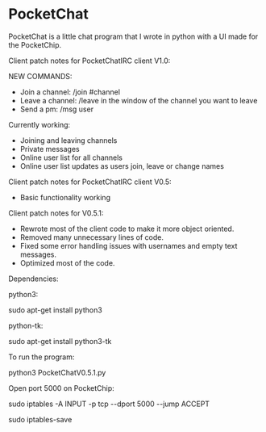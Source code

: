 # PocketChat
PocketChat is a little chat program that I wrote in python with a UI made for the PocketChip.

Client patch notes for PocketChatIRC client V1.0:

NEW COMMANDS:
- Join a channel: /join #channel
- Leave a channel: /leave in the window of the channel you want to leave
- Send a pm: /msg user

Currently working:  
- Joining and leaving channels
- Private messages
- Online user list for all channels
- Online user list updates as users join, leave or change names

Client patch notes for PocketChatIRC client V0.5:
- Basic functionality working

Client patch notes for V0.5.1:

- Rewrote most of the client code to make it more object oriented.
- Removed many unnecessary lines of code.
- Fixed some error handling issues with usernames and empty text messages.
- Optimized most of the code.

Dependencies:

python3:

sudo apt-get install python3

python-tk:

sudo apt-get install python3-tk

To run the program: 

python3 PocketChatV0.5.1.py

Open port 5000 on PocketChip:

sudo iptables -A INPUT -p tcp --dport 5000 --jump ACCEPT 

sudo iptables-save
